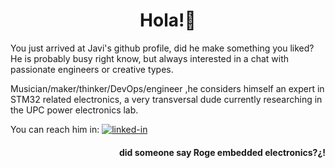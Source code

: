 <!--So you are of the curious type, Good.-->
<!-- a lot of this readme is based in https://raw.githubusercontent.com/ruppysuppy/ruppysuppy/main/README.md-->
<h1 align="center">
Hola!👋
</h1>

You just arrived at Javi's github profile, did he make something you liked?   
He is probably busy right know, but always interested in a chat with passionate engineers or creative types.

Musician/maker/thinker/DevOps/engineer ,he considers himself an expert in STM32 related electronics, a very transversal dude currently researching in the UPC power electronics lab.

You can reach him in:
[![linked-in](https://img.shields.io/badge/Linked_In-0077B5?style=for-the-badge&logo=LinkedIn&logoColor=white)](https://www.linkedin.com/in/javiermu%C3%B1oz/)



<h4 align="right">
did someone say Roge embedded electronics?¿!
</h4 >
